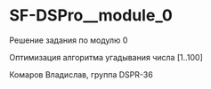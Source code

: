 # SF-DSPro__module_0
Решение задания по модулю 0

Оптимизация алгоритма угадывания числа [1..100]

Комаров Владислав, группа DSPR-36
